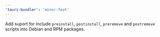 ```yaml
---
'tauri-bundler': 'minor:feat'
---
```


Add suport for include `preinstall`, `postinstall`, `preremove` and `postremove` scripts into Debian and RPM packages.
